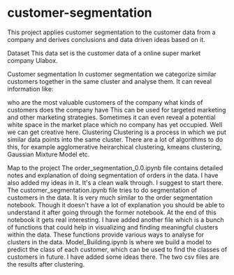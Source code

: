 # customer-segmentation
This project applies customer segmentation to the customer data from a company and derives conclusions and data driven ideas based on it.

Dataset
This data set is the customer data of a online super market company Ulabox. 

Customer segmentation
In customer segmentation we categorize similar customers together in the same cluster and analyse them. It can reveal information like:

who are the most valuable customers of the company
what kinds of customers does the company have
This can be used for targeted marketing and other marketing strategies.
Sometimes it can even reveal a potential white space in the market place which no company has yet occupied. Well we can get creative here.
Clustering
Clustering is a process in which we put similar data points into the same cluster. There are a lot of algorithms to do this, for example agglomerative heirarchical clustering, kmeans clustering, Gaussian Mixture Model etc.

Map to the project
The order_segmentation_0.0.ipynb file contains detailed notes and explanation of doing segmentation of orders in the data. I have also added my ideas in it. It's a clean walk through. I suggest to start there.
The customer_segmentation.ipynb file tries to do segmentation of customers in the data. It is very much similar to the order segmentation notebook. Though it doesn't have a lot of explanation you should be able to understand it after going through the former notebook. At the end of this notebook it gets real interesting.
I have added another file which is a bunch of functions that could help in visualizing and finding meaningful clusters within the data. These functions provide various ways to analyse for clusters in the data.
Model_Building.ipynb is where we build a model to predict the class of each customer, which can be used to find the classes of customers in future. I have added some ideas there.
The two csv files are the results after clustering.
